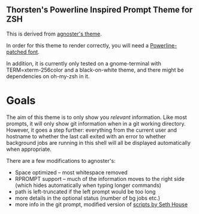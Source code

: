 Thorsten's Powerline Inspired Prompt Theme for ZSH
--------------------------------------------------

This is derived from [agnoster's theme](https://gist.github.com/3712874).

In order for this theme to render correctly, you will need a
[Powerline-patched font](https://gist.github.com/1595572).

In addition, it is currently only tested on a gnome-terminal with
TERM=xterm-256color and a black-on-white theme, and there might be dependencies
on oh-my-zsh in it.

# Goals

The aim of this theme is to only show you *relevant* information. Like most
prompts, it will only show git information when in a git working directory.
However, it goes a step further: everything from the current user and
hostname to whether the last call exited with an error to whether background
jobs are running in this shell will all be displayed automatically when
appropriate.

There are a few modifications to agnoster's:

* Space optimized – most whitespace removed
* RPROMPT support – much of the information moves to the right side (which hides automatically when typing longer commands)
* path is left-truncated if the left prompt would be too long
* more details in the optional status (number of bg jobs etc.)
* more info in the git prompt, modified version of [scripts by Seth House](http://eseth.org/2010/git-in-zsh.html)
